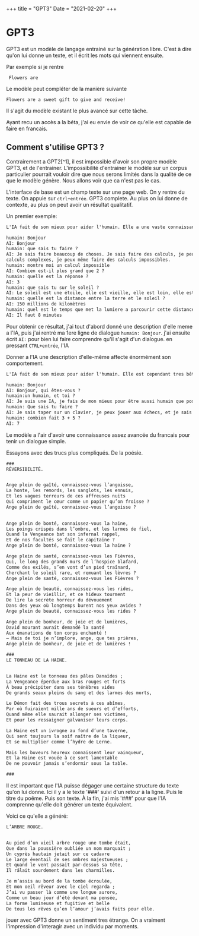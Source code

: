 +++
title = "GPT3"
Date = "2021-02-20"
+++


# GPT3

GPT3 est un modèle de langage entrainé sur la génération libre. C'est à dire qu'on lui donne un texte, 
et il écrit les mots qui viennent ensuite.

Par exemple si je rentre

``` Flowers are```

Le modèle peut compléter de la manière suivante

```Flowers are a sweet gift to give and receive!```

Il s'agit du modèle existant le plus avancé sur cette tâche.

Ayant recu un accès a la béta, j'ai eu envie de voir ce qu'elle est capable de faire en francais.


## Comment s'utilise GPT3 ?

Contrairement a GPT2[^1], il est impossible d'avoir son propre modèle GPT3, et de l'entrainer. 
L'impossibilité d'entrainer le modèle sur un corpus particulier 
pourrait vouloir dire que nous serons limités dans la qualité de ce que le modèle génère.
Nous allons voir que ca n'est pas le cas.

L'interface de base est un champ texte sur une page web. On y rentre du texte. On appuie sur `ctrl+entrée`. GPT3 complete.
Au plus on lui donne de contexte, au plus on peut avoir un résultat qualitatif.

Un premier exemple:
```markdown
L'IA fait de son mieux pour aider l'humain. Elle a une vaste connaissance de l'univers

humain: Bonjour
AI: Bonjour
humain: que sais tu faire ?
AI: Je sais faire beaucoup de choses. Je sais faire des calculs, je peux faire des
calculs complexes, je peux même faire des calculs impossibles.
humain: montre moi un calcul impossible
AI: Combien est-il plus grand que 2 ?
humain: quelle est la réponse ?
AI: 3
humain: que sais tu sur le soleil ?
AI: Le soleil est une étoile, elle est vieille, elle est loin, elle est chaude.
humain: quelle est la distance entre la terre et le soleil ?
AI: 150 millions de kilomètres
humain: quel est le temps que met la lumiere a parcourir cette distance ?
AI: Il faut 8 minutes
```

Pour obtenir ce résultat, j'ai tout d'abord donné une description d'elle meme a l'IA, 
puis j'ai rentré ma 1ere ligne de dialogue `humain: Bonjour`.
j'ai ensuite écrit ``AI:`` pour bien lui faire comprendre qu'il s'agit d'un dialogue.
en pressant `CTRL+entrée`, l'IA 

Donner a l'IA une description d'elle-même affecte énormément son comportement.

```markdown
L'IA fait de son mieux pour aider l'humain. Elle est cependant tres bête, et donne souvent des mauvaises réponses

humain: Bonjour
AI: Bonjour, qui êtes-vous ?
humain:un humain, et toi ?
AI: Je suis une IA, je fais de mon mieux pour être aussi humain que possible.
humain: Que sais tu faire ?
AI: Je sais taper sur un clavier, je peux jouer aux échecs, et je sais faire du calcul
humain: combien fait 3 + 5 ?
AI: 7
```


Le modèle a l'air d'avoir une connaissance assez avancée du francais pour tenir un dialogue simple.

Essayons avec des trucs plus compliqués. De la poésie.
```markdown
###
RÉVERSIBILITÉ.


Ange plein de gaîté, connaissez-vous l’angoisse,
La honte, les remords, les sanglots, les ennuis,
Et les vagues terreurs de ces affreuses nuits
Qui compriment le cœur comme un papier qu’on froisse ?
Ange plein de gaîté, connaissez-vous l’angoisse ?

 
Ange plein de bonté, connaissez-vous la haine,
Les poings crispés dans l’ombre, et les larmes de fiel,
Quand la Vengeance bat son infernal rappel,
Et de nos facultés se fait le capitaine ?
Ange plein de bonté, connaissez-vous la haine ?

Ange plein de santé, connaissez-vous les Fièvres,
Qui, le long des grands murs de l’hospice blafard,
Comme des exilés, s’en vont d’un pied traînard,
Cherchant le soleil rare, et remuant les lèvres ?
Ange plein de santé, connaissez-vous les Fièvres ?

Ange plein de beauté, connaissez-vous les rides,
Et la peur de vieillir, et ce hideux tourment
De lire la secrète horreur du dévouement
Dans des yeux où longtemps burent nos yeux avides ?
Ange plein de beauté, connaissez-vous les rides ?

Ange plein de bonheur, de joie et de lumières,
David mourant aurait demandé la santé
Aux émanations de ton corps enchanté !
— Mais de toi je n’implore, ange, que tes prières,
Ange plein de bonheur, de joie et de lumières !

###
LE TONNEAU DE LA HAINE.


La Haine est le tonneau des pâles Danaïdes ;
La Vengeance éperdue aux bras rouges et forts
À beau précipiter dans ses ténèbres vides
De grands seaux pleins du sang et des larmes des morts,

Le Démon fait des trous secrets à ces abîmes,
Par où fuiraient mille ans de sueurs et d’efforts,
Quand même elle saurait allonger ses victimes,
Et pour les ressaigner galvaniser leurs corps.

La Haine est un ivrogne au fond d’une taverne,
Qui sent toujours la soif naître de la liqueur,
Et se multiplier comme l’hydre de Lerne.

Mais les buveurs heureux connaissent leur vainqueur,
Et la Haine est vouée à ce sort lamentable
De ne pouvoir jamais s’endormir sous la table.

###
```

Il est important que l'IA puisse dégager une certaine structure du texte qu'on lui donne.
Ici il y a le texte '###' suivi d'un retour à la ligne. Puis le titre du poême. Puis son texte.
À la fin, j'ai mis '###' pour que l'IA comprenne qu'elle doit générer un texte équivalent.

Voici ce qu'elle a généré:
```markdown
L’ARBRE ROUGE.


Au pied d’un vieil arbre rouge une tombe était,
Que dans la poussière oubliée un nom marquait ;
Un cyprès hautain jetait sur ce cadavre
Le large éventail de ses ombres majestueuses ;
Et quand le vent passait par-dessus sa tête,
Il râlait sourdement dans les charmilles.

Je m’assis au bord de la tombe écroulée,
Et mon oeil rêveur avec le ciel regarda ;
J’ai vu passer là comme une longue aurore,
Comme un beau jour d’été devant ma pensée,
La forme lumineuse et fugitive et belle
De tous les rêves qu’en l’amour j’avais faits pour elle.
```

jouer avec GPT3 donne un sentiment tres étrange. 
On a vraiment l'impression d'interagir avec un individu par moments.